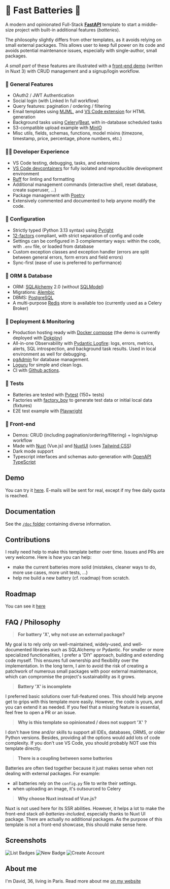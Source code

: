 # 🔋 Fast Batteries 🔋

A modern and opinionated Full-Stack [**FastAPI**](https://fastapi.tiangolo.com/) template to start a middle-size project with built-in additional features (*batteries*).

The philosophy slightly differs from other templates, as it avoids relying on small external packages. This allows user to keep full power on its code and avoids potential maintenance issues, especially with single-author, small packages.

*A small part* of these features are illustrated with a [front-end demo](https://fast-batteries.ovh) (written in Nuxt 3) with CRUD management and a signup/login workflow.

### 🧰 General Features
  - OAuth2 / JWT Authentication
  - Social login (with Linked In full workflow)
  - Query features: pagination / ordering / filtering
  - Email templates using [MJML](https://mjml.io/), and [VS Code extension](https://marketplace.visualstudio.com/items?itemName=DanielKnights.vscode-mjml) for HTML generation
  - Background tasks using [Celery](https://docs.celeryq.dev/en/stable/)/[Beat](https://docs.celeryq.dev/en/latest/userguide/periodic-tasks.html), with in-database scheduled tasks
  - S3-compatible upload example with [MinIO](https://github.com/minio/minio)
  - Misc utils, fields, schemas, functions, model mixins (timezone, timestamp, price, percentage, phone numbers, etc.)

### 🧑‍💻 Developer Experience
  - VS Code testing, debugging, tasks, and extensions
  - [VS Code devcontainers](https://code.visualstudio.com/docs/devcontainers/containers) for fully isolated and reproducible development environment
  - [Ruff](https://docs.astral.sh/ruff/) for linting and formatting
  - Additional management commands (interactive shell, reset database, create superuser, ...)
  - Package management with [Poetry](https://python-poetry.org/)
  - Extensively commented and documented to help anyone modify the code.

### 🔧 Configuration
  - Strictly typed (Python 3.13 syntax) using [Pyright](https://github.com/microsoft/pyright)
  - [12-factors](https://12factor.net/) compliant, with strict separation of config and code
  - Settings can be configured in 3 complementary ways: within the code, with `.env` file, or loaded from database
  - Custom exception classes and exception handler (errors are split between general errors, form errors and field errors)
  - Sync-first (ease of use is preferred to performance)

### 💾 ORM & Database
  - ORM: [SQLAlchemy](https://www.sqlalchemy.org/) 2.0  (without [SQLModel](https://sqlmodel.tiangolo.com/))
  - Migrations: [Alembic](https://alembic.sqlalchemy.org/)
  - DBMS: [PostgreSQL](https://www.postgresql.org/)
  - A multi-purpose [Redis](https://redis.io/) store is available too (currently used as a Celery Broker)

### 🚀 Deployment & Monitoring
  - Production hosting ready with [Docker compose](https://docs.docker.com/compose/) (the demo is currently deployed with [Dokploy](https://docs.dokploy.com/docs/core/docker-compose))
  - All-in-one Observability with [Pydantic Logfire](https://pydantic.dev/logfire): logs, errors, metrics, alerts, SQL introspection, and background task results. Used in local environment as well for debugging.
  - [pgAdmin](https://www.pgadmin.org/) for database management.
  - [Loguru](https://github.com/Delgan/loguru) for simple and clean logs.
  - CI with [Github actions](https://github.com/features/actions).

### 🧪 Tests
  - Batteries are tested with [Pytest](https://pytest.org/) (150+ tests)
  - Factories with [factory_boy](https://factoryboy.readthedocs.io/en/stable/) to generate test data or initial local data (fixtures)
  - E2E test example with [Playwright](https://playwright.dev/)

### 🎨 Front-end
  - Demos: CRUD (including pagination/ordering/filtering) + login/signup workflow
  - Made with [Nuxt](https://nuxt.com/) (Vue.js) and [NuxtUI](https://ui.nuxt.com/) (uses [Tailwind CSS](https://tailwindcss.com/))
  - Dark mode support
  - Typescript interfaces and schemas auto-generation with [OpenAPI TypeScript](https://openapi-ts.dev/)

## Demo

You can try it [here](https://fast-batteries.ovh). E-mails will be sent for real, except if my free daily quota is reached.

## Documentation

See the [`/doc` folder](./doc/) containing diverse information. 

## Contributions

I really need help to make this template better over time. Issues and PRs are very welcome. Here is how you can help:
  - make the current batteries more solid (mistakes, cleaner ways to do, more use cases, more unit tests, ...)
  - help me build a new battery (cf. roadmap) from scratch.

## Roadmap

You can see it [here](https://github.com/users/ddahan/projects/1)

## FAQ / Philosophy


> **For battery 'X', why not use an external package?**

My goal is to rely only on well-maintained, widely-used, and well-documented libraries such as SQLAlchemy or Pydantic. For smaller or more specialized functionalities, I prefer a 'DIY' approach, building and extending code myself. This ensures full ownership and flexibility over the implementation. In the long term, I aim to avoid the risk of creating a patchwork of numerous small packages with poor external maintenance, which can compromise the project's sustainability as it grows.

> **Battery 'X' is incomplete**

I preferred basic solutions over full-featured ones. This should help anyone get to grips with this template more easily.
However, the code is yours, and you can extend it as needed. If you feel that a missing feature is essential, feel free to open a PR or an issue.

> **Why is this template so opinionated / does not support 'X' ?**

I don't have time and/or skills tu support all IDEs, databases, ORMS, or older Python versions. Besides, providing all the options would add lots of code complexity. If you don't use VS Code, you should probably NOT use this template directly.

> **There is a coupling between some batteries**

Batteries are often tied together because it just makes sense when not dealing with external packages. For example:
- all batteries rely on the `config.py` file to write their settings.
- when uploading an image, it's outsourced to Celery


> **Why choose Nuxt instead of Vue.js?**

Nuxt is not used here for its SSR abilities. However, it helps a lot to make the front-end stack *all-batteries-included*, especially thanks to Nuxt UI package. There are actually no additional packages. As the purpose of this template is not a front-end showcase, this should make sense here.

## Screenshots

![List Badges](./front/public/screenshots/list-badges.png)
![New Badge](./front/public/screenshots/new-badge.png)
![Create Account](./front/public/screenshots/create-account.png)


## About me

I'm David, 36, living in Paris. Read more about me [on my website](https://david-dahan.com)
